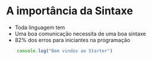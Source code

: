 # A importância da Sintaxe

* Toda linguagem tem
* Uma boa comunicação necessita de uma boa sintaxe
* 82% dos erros para iniciantes na programação

```js
	console.log("Bem vindos ao Starter")
```